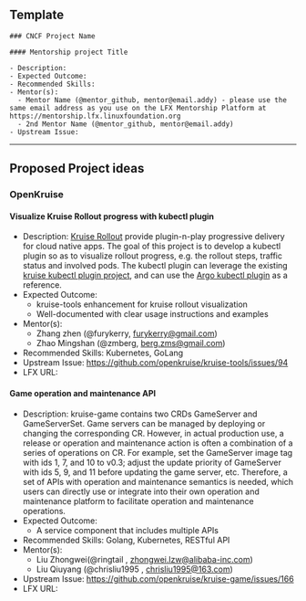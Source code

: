 ## Template

```
### CNCF Project Name

#### Mentorship project Title

- Description:
- Expected Outcome:
- Recommended Skills:
- Mentor(s):
  - Mentor Name (@mentor_github, mentor@email.addy) - please use the same email address as you use on the LFX Mentorship Platform at https://mentorship.lfx.linuxfoundation.org
  - 2nd Mentor Name (@mentor_github, mentor@email.addy)
- Upstream Issue:

```

---

## Proposed Project ideas

### OpenKruise

#### Visualize Kruise Rollout progress with kubectl plugin
- Description: [Kruise Rollout](https://github.com/openkruise/rollouts) provide plugin-n-play progressive delivery for cloud native apps. The goal of this project is to develop a kubectl plugin so as to visualize rollout progress, e.g. the rollout steps, traffic status and involved pods. The kubectl plugin can leverage the existing [kruise kubectl plugin project](https://github.com/openkruise/kruise-tools), and can use the [Argo kubectl plugin](https://argo-rollouts.readthedocs.io/en/stable/features/kubectl-plugin/#visualizing-rollouts-and-experiments)  as a reference.
- Expected Outcome: 
  * kruise-tools enhancement for kruise rollout visualization
  * Well-documented with clear usage instructions and examples
- Mentor(s):
    - Zhang zhen (@furykerry, furykerry@gmail.com)
    - Zhao Mingshan (@zmberg, berg.zms@gmail.com)
- Recommended Skills: Kubernetes, GoLang
- Upstream Issue: https://github.com/openkruise/kruise-tools/issues/94
- LFX URL: 

#### Game operation and maintenance API
- Description: kruise-game contains two CRDs GameServer and GameServerSet. Game servers can be managed by deploying or changing the corresponding CR. However, in actual production use, a release or operation and maintenance action is often a combination of a series of operations on CR. For example, set the GameServer image tag with ids 1, 7, and 10 to v0.3; adjust the update priority of GameServer with ids 5, 9, and 11 before updating the game server, etc. Therefore, a set of APIs with operation and maintenance semantics is needed, which users can directly use or integrate into their own operation and maintenance platform to facilitate operation and maintenance operations.
- Expected Outcome:
  * A service component that includes multiple APIs
- Recommended Skills: Golang, Kubernetes, RESTful API
- Mentor(s):
    - Liu Zhongwei(@ringtail , zhongwei.lzw@alibaba-inc.com)
    - Liu Qiuyang (@chrisliu1995 , chrisliu1995@163.com)
- Upstream Issue: https://github.com/openkruise/kruise-game/issues/166
- LFX URL: 
